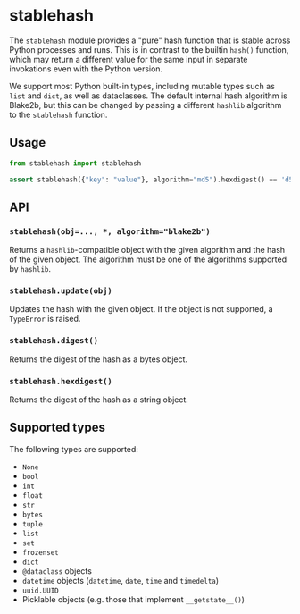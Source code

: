 # stablehash

The `stablehash` module provides a "pure" hash function that is stable across Python processes and runs. This is in
contrast to the builtin `hash()` function, which may return a different value for the same input in separate
invokations even with the Python version.

We support most Python built-in types, including mutable types such as `list` and `dict`, as well as dataclasses. The
default internal hash algorithm is Blake2b, but this can be changed by passing a different `hashlib` algorithm to the
`stablehash` function.

## Usage

```python
from stablehash import stablehash

assert stablehash({"key": "value"}, algorithm="md5").hexdigest() == 'd5994850379366e314563ea555532052'
```

## API

### `stablehash(obj=..., *, algorithm="blake2b")`

Returns a `hashlib`-compatible object with the given algorithm and the hash of the given object. The algorithm must be
one of the algorithms supported by `hashlib`.

### `stablehash.update(obj)`

Updates the hash with the given object. If the object is not supported, a `TypeError` is raised.

### `stablehash.digest()`

Returns the digest of the hash as a bytes object.

### `stablehash.hexdigest()`

Returns the digest of the hash as a string object.

## Supported types

The following types are supported:

- `None`
- `bool`
- `int`
- `float`
- `str`
- `bytes`
- `tuple`
- `list`
- `set`
- `frozenset`
- `dict`
- `@dataclass` objects
- `datetime` objects (`datetime`, `date`, `time` and `timedelta`)
- `uuid.UUID`
- Picklable objects (e.g. those that implement `__getstate__()`)
